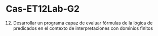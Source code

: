# Cas-ET12Lab-G2
12. Desarrollar un programa capaz de evaluar fórmulas de la lógica de predicados en el contexto de interpretaciones con dominios finitos
